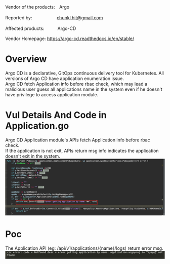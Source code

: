 Vendor of the products:　Argo

Reported by: 　　　　　 chunkl.hit@gmail.com

Affected products:　　　Argo-CD

Vendor Homepage:       https://argo-cd.readthedocs.io/en/stable/

# Overview
Argo CD is a declarative, GitOps continuous delivery tool for Kubernetes. All versions of Argo CD have application enumeration issue.
<br>Argo CD fetch Application info before rbac check, which may lead a malicious user guess all applications name in the system even if he doesn't have privilege to access application module.

# Vul Details And Code in Application.go
Argo CD Application module's APIs fetch Application info before rbac check.
<br>If the application is not exit, APIs return msg info indicates the application doesn't exit in the system.
![avatar](img/fetch_before_rbac.png)

# Poc
The Application API (eg: /api/v1/applications/{name}/logs) return error msg.
![avatar](img/api_response_info.png)
